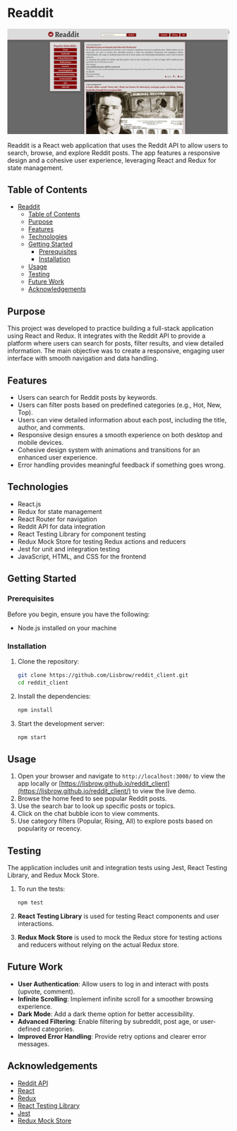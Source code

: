 # Readdit

![Preview](redditClientScreenshot.png)

Readdit is a React web application that uses the Reddit API to allow users to search, browse, and explore Reddit posts. The app features a responsive design and a cohesive user experience, leveraging React and Redux for state management.

## Table of Contents
- [Readdit](#readdit)
  - [Table of Contents](#table-of-contents)
  - [Purpose](#purpose)
  - [Features](#features)
  - [Technologies](#technologies)
  - [Getting Started](#getting-started)
    - [Prerequisites](#prerequisites)
    - [Installation](#installation)
  - [Usage](#usage)
  - [Testing](#testing)
  - [Future Work](#future-work)
  - [Acknowledgements](#acknowledgements)

## Purpose
This project was developed to practice building a full-stack application using React and Redux. It integrates with the Reddit API to provide a platform where users can search for posts, filter results, and view detailed information. The main objective was to create a responsive, engaging user interface with smooth navigation and data handling.

## Features
- Users can search for Reddit posts by keywords.
- Users can filter posts based on predefined categories (e.g., Hot, New, Top).
- Users can view detailed information about each post, including the title, author, and comments.
- Responsive design ensures a smooth experience on both desktop and mobile devices.
- Cohesive design system with animations and transitions for an enhanced user experience.
- Error handling provides meaningful feedback if something goes wrong.

## Technologies
- React.js
- Redux for state management
- React Router for navigation
- Reddit API for data integration
- React Testing Library for component testing
- Redux Mock Store for testing Redux actions and reducers
- Jest for unit and integration testing
- JavaScript, HTML, and CSS for the frontend

## Getting Started

### Prerequisites
Before you begin, ensure you have the following:
- Node.js installed on your machine

### Installation
1. Clone the repository:
    ```bash
    git clone https://github.com/Lisbrow/reddit_client.git
    cd reddit_client
    ```

2. Install the dependencies:
    ```bash
    npm install
    ```

3. Start the development server:
    ```bash
    npm start
    ```

## Usage
1. Open your browser and navigate to `http://localhost:3000/` to view the app locally or [https://lisbrow.github.io/reddit_client](https://lisbrow.github.io/reddit_client/) to view the live demo.
2. Browse the home feed to see popular Reddit posts.
3. Use the search bar to look up specific posts or topics.
4. Click on the chat bubble icon to view comments.
5. Use category filters (Popular, Rising, All) to explore posts based on popularity or recency.

## Testing
The application includes unit and integration tests using Jest, React Testing Library, and Redux Mock Store.

1. To run the tests:
    ```bash
    npm test
    ```

2. **React Testing Library** is used for testing React components and user interactions.
3. **Redux Mock Store** is used to mock the Redux store for testing actions and reducers without relying on the actual Redux store.

## Future Work
- **User Authentication**: Allow users to log in and interact with posts (upvote, comment).
- **Infinite Scrolling**: Implement infinite scroll for a smoother browsing experience.
- **Dark Mode**: Add a dark theme option for better accessibility.
- **Advanced Filtering**: Enable filtering by subreddit, post age, or user-defined categories.
- **Improved Error Handling**: Provide retry options and clearer error messages.

## Acknowledgements
- [Reddit API](https://www.reddit.com/dev/api/)
- [React](https://reactjs.org/)
- [Redux](https://redux.js.org/)
- [React Testing Library](https://testing-library.com/docs/react-testing-library/intro/)
- [Jest](https://jestjs.io/)
- [Redux Mock Store](https://github.com/reduxjs/redux-mock-store)